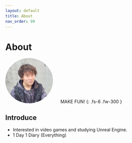 ```yaml
---
layout: default
title: About
nav_order: 99
---
```


# About

<img src="/images/about/about.JPG" alt="portrait" style="border-radius:50%" width=150px>
&nbsp;&nbsp;&nbsp;&nbsp;
MAKE FUN!
{: .fs-6 .fw-300 }

## Introduce

* Interested in video games and studying Unreal Engine.
* 1 Day 1 Diary (Everything)